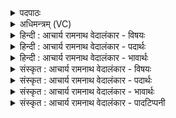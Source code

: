 <details><summary>पदपाठः</summary>

ओ꣡जः꣢꣯। तत्। अ꣣स्य। तित्विषे। उभे꣡इ꣢ति। यत्। स꣣म꣡व꣢र्तयत्। स꣣म्। अ꣡व꣢꣯र्तयत्। इ꣡न्द्रः꣢꣯। च꣡र्म꣢꣯। इ꣣व। रो꣡द꣢꣯सी꣣इ꣡ति꣢। १८२।
</details>

<details><summary>अधिमन्त्रम् (VC)</summary>

- इन्द्रः
- वत्सः काण्वः
- गायत्री
- षड्जः
- ऐन्द्रं काण्डम्
</details>

<details><summary>हिन्दी : आचार्य रामनाथ वेदालंकार - विषयः</summary>

अगले मन्त्र में परमात्मा के ओज का वर्णन है।
</details>

<details><summary>हिन्दी : आचार्य रामनाथ वेदालंकार - पदार्थः</summary>

पदार्थान्वयभाषाः -  (तत्) वह (अस्य) इस इन्द्र परमेश्वर का (ओजः) ओज अर्थात् महान् बल और तेज (तित्विषे) प्रकाशित हो रहा है, (यत्) जो कि (इन्द्रः) वह शक्तिशाली परमेश्वर (उभे) दोनों (रोदसी) द्युलोक और भूलोक को (चर्म इव) मृगछाला के आसन के समान (समवर्तयत्) सृष्टिकाल में फैलाता है और प्रलयकाल में समेट लेता है ॥८॥ इस मन्त्र में उपमालङ्कार है ॥८॥
</details>

<details><summary>हिन्दी : आचार्य रामनाथ वेदालंकार - भावार्थः</summary>

भावार्थभाषाः -  जैसे कोई योगी सन्ध्योपासना के लिए मृगछाला के आसन को बिछाता है और सन्ध्योपासना समाप्त करके उसे समेट लेता है, वैसे ही परमात्मा अपने ओज से सृष्ट्युत्पत्ति के समय सब जगत् को फैलाता है और प्रलय के समय समेट लेता है ॥८॥
</details>

<details><summary>संस्कृत : आचार्य रामनाथ वेदालंकार - विषयः</summary>

अथ परमात्मन ओजो वर्णयति।
</details>

<details><summary>संस्कृत : आचार्य रामनाथ वेदालंकार - पदार्थः</summary>

पदार्थान्वयभाषाः -  (तत् अस्य) इन्द्रस्य परमेश्वरस्य (ओजः) महद् बलं तेजो वा (तित्विषे) दीप्यते, प्रकाशते। त्विष दीप्तौ। ‘छन्दसि लुङ्लङ्लिटः।’ अ० ३।४।६ इति कालसामान्ये लिट्। (यत् इन्द्रः) असौ शक्तिशाली परमेश्वरः (उभे) द्वे अपि (रोदसी) द्यावापृथिव्यौ। रोदसी इति द्यावापृथिव्योर्नाम। निघं० ३।३०। (चर्म इव) मृगचर्मासनमिव (समवर्तयत्२) सृष्टिकाले प्रसारयति, प्रलयकाले संवेष्टयति च ॥८॥ अत्रोपमालङ्कारः ॥८॥
</details>

<details><summary>संस्कृत : आचार्य रामनाथ वेदालंकार - भावार्थः</summary>

भावार्थभाषाः -  यथा कश्चिद् योगी सन्ध्योपासनार्थं मृगचर्मासनमास्तृणाति, सन्ध्योपासनां समाप्य च तत् परिवेष्टयति, तथैव परमात्मा स्वौजसा सृष्ट्युत्पत्तिकाले सर्वं जगत् प्रसारयति, प्रलयकाले च संकोचयति ॥८॥
</details>

<details><summary>संस्कृत : आचार्य रामनाथ वेदालंकार - पादटिप्पनी</summary>

टिप्पणी:   १. ऋ० ८।६।५, अथ० २०।१०७।२, साम० १६५३। २. समवर्तयत् संवेष्टयति—इति वि०। यथा कश्चित् किञ्चित् चर्म कदाचिद् विस्तारयति कदाचित् संकोचयति, एवं (रोदसी) तदधीने अभूताम्—इति सा०।
</details>